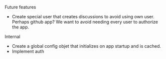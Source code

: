 Future features
- Create special user that creates discussions to avoid using own user. Perhaps github app?
We want to avoid needing every user to authorize the app.


Internal
- Create a global config objet that initializes on app startup and is cached.
- Implement auth

